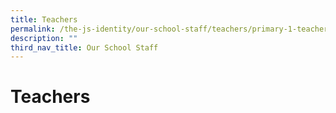 ```yaml
---
title: Teachers
permalink: /the-js-identity/our-school-staff/teachers/primary-1-teachers/
description: ""
third_nav_title: Our School Staff
---
```

# **Teachers**